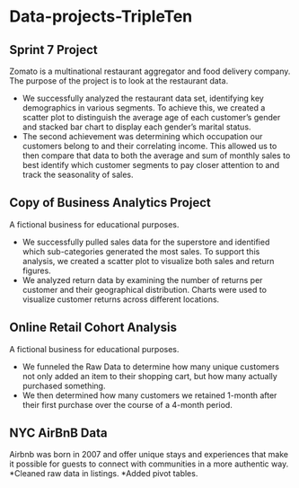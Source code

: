 # Data-projects-TripleTen

## Sprint 7 Project

Zomato is a multinational restaurant aggregator and food delivery company. The purpose of the project is to look at the restaurant data.
* We successfully analyzed the restaurant data set, identifying key demographics in various segments. To achieve this, we created a scatter plot to distinguish the average age of each customer’s gender and stacked bar chart to display each gender’s marital status.
* The second achievement was determining which occupation our customers belong to and their correlating income. This allowed us to then compare that data to both the average and sum of monthly sales to best identify which customer segments to pay closer attention to and track the seasonality of sales.

## Copy of Business Analytics Project

A fictional business for educational purposes.
*	We successfully pulled sales data for the superstore and identified which sub-categories generated the most sales. To support this analysis, we created a scatter plot to visualize both sales and return figures.
*	We analyzed return data by examining the number of returns per customer and their geographical distribution. Charts were used to visualize customer returns across different locations.

## Online Retail Cohort Analysis

A fictional business for educational purposes.
* We funneled the Raw Data to determine how many unique customers not only added an item to their shopping cart, but how many actually purchased something.
* We then determined how many customers we retained 1-month after their first purchase over the course of a 4-month period.

## NYC AirBnB Data

Airbnb was born in 2007 and offer unique stays and experiences that make it possible for guests to connect with communities in a more authentic way.
*Cleaned raw data in listings.
*Added pivot tables.
